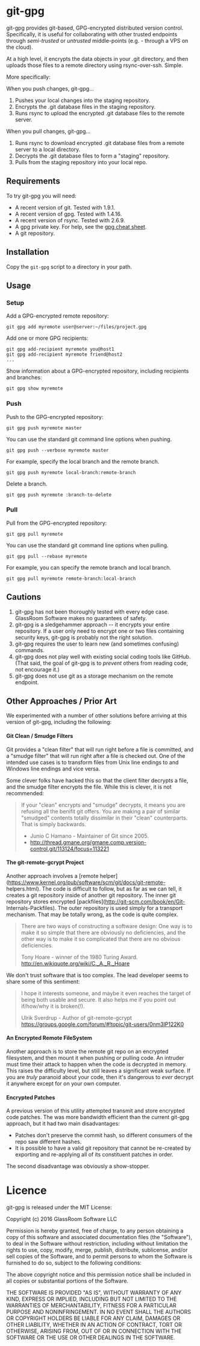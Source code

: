 # git-gpg

git-gpg provides git-based, GPG-encrypted distributed version control. Specifically, it is useful for collaborating with other trusted endpoints through *semi-trusted* or *untrusted* middle-points (e.g. - through a VPS on the cloud).

At a high level, it encrypts the data objects in your .git directory, and then uploads those files to a remote directory using rsync-over-ssh. Simple.

More specifically:

When you push changes, git-gpg...

1. Pushes your local changes into the staging repository.
2. Encrypts the .git database files in the staging repository.
3. Runs rsync to upload the encrypted .git database files to the remote server.

When you pull changes, git-gpg...

1. Runs rsync to download encrypted .git database files from a remote server to a local directory.
2. Decrypts the .git database files to form a "staging" repository.
3. Pulls from the staging repository into your local repo.

## Requirements

To try git-gpg you will need:

+ A recent version of git. Tested with 1.9.1.
+ A recent version of gpg. Tested with 1.4.16.
+ A recent version of rsync. Tested with 2.6.9.
+ A gpg private key. For help, see the [gpg cheat sheet](http://irtfweb.ifa.hawaii.edu/~lockhart/gpg/gpg-cs.html).
+ A git repository.

## Installation

Copy the `git-gpg` script to a directory in your path.

## Usage

### Setup

Add a GPG-encrypted remote repository:

    git gpg add myremote user@server:~/files/project.gpg

Add one or more GPG recipients:

    git gpg add-recipient myremote you@host1
    git gpg add-recipient myremote friend@host2
    ...

Show information about a GPG-encrypted repository, including recipients and branches:

    git gpg show myremote

### Push

Push to the GPG-encrypted repository:

    git gpg push myremote master

You can use the standard git command line options when pushing.

    git gpg push --verbose myremote master

For example, specify the local branch and the remote branch.

    git gpg push myremote local-branch:remote-branch

Delete a branch.

    git gpg push myremote :branch-to-delete

### Pull

Pull from the GPG-encrypted repository:

    git gpg pull myremote

You can use the standard git command line options when pulling.

    git gpg pull --rebase myremote

For example, you can specify the remote branch and local branch.

    git gpg pull myremote remote-branch:local-branch

## Cautions

1. git-gpg has not been thoroughly tested with every edge case. GlassRoom Software makes no guarantees of safety.
2. git-gpg is a sledgehammer approach -- it encrypts your entire repository. If a user only need to encrypt one or two files containing security keys, git-gpg is probably not the right solution.
3. git-gpg requires the user to learn new (and sometimes confusing) commands.
4. git-gpg does not play well with existing social coding tools like GitHub. (That said, the goal of git-gpg is to *prevent* others from reading code, not encourage it.)
5. git-gpg does not use git as a storage mechanism on the remote endpoint.

## Other Approaches / Prior Art

We experimented with a number of other solutions before arriving at this
version of git-gpg, including the following:

#### Git Clean / Smudge Filters

Git provides a "clean filter" that will run right before a file is committed,
and a "smudge filter" that will run right after a file is checked out. One of
the intended use cases is to transform files from Unix line endings to and
Windows line endings and vice versa.

Some clever folks have hacked this so that the client filter decrypts a file,
and the smudge filter encrypts the file. While this is clever, it is not
recommended:

> If your "clean" encrypts and "smudge" decrypts, it means you are refusing
> all the benifit git offers.  You are making a pair of similar "smudged"
> contents totally dissimilar in their "clean" counterparts.  That is simply
> backwards.
>
> - Junio C Hamano - Maintainer of Git since 2005.
> - <http://thread.gmane.org/gmane.comp.version-control.git/113124/focus=113221>

#### The git-remote-gcrypt Project

Another approach involves a [remote
helper](https://www.kernel.org/pub/software/scm/git/docs/git-remote-
helpers.html). The code is difficult to follow, but as far as we can tell, it
creates a git repository inside of another git repository. The inner git
repository stores encrypted [packfiles](http://git-scm.com/book/en/Git-
Internals-Packfiles). The outer repository is used simply for a transport
mechanism. That may be totally wrong, as the code is quite complex.

> There are two ways of constructing a software design: One way is to make it so
> simple that there are obviously no deficiencies, and the other way is to make
> it so complicated that there are no obvious deficiencies.
>
> Tony Hoare - winner of the 1980 Turing Award.
> <http://en.wikiquote.org/wiki/C._A._R._Hoare>

We don't trust software that is too complex. The lead developer seems to share
some of this sentiment:

> I hope it interests someone, and maybe it even reaches the target of
> being both usable and secure. It also helps me if you point out
> if/how/why it is broken(!).
>
> Ulrik Sverdrup - Author of git-remote-gcrypt
> https://groups.google.com/forum/#!topic/git-users/0nm3lP122K0

#### An Encrypted Remote FileSystem

Another approach is to store the remote git repo on an encrypted filesystem,
and then mount it when pushing or pulling code. An intruder must time their
attack to happen when the code is decrypted in memory. This raises the
difficulty level, but still leaves a significant weak surface. If you are
*truly* paranoid about your code, then it's dangerous to *ever* decrypt it
anywhere except for on your own computer.

#### Encrypted Patches

A previous version of this utility attempted transmit and store
encrypted code patches. The was more bandwidth efficient than the
current git-gpg approach, but it had two main disadvantages:

+ Patches don't preserve the commit hash, so different consumers of the repo saw different hashes.
+ It is possible to have a valid git repository that cannot be re-created by exporting and re-applying all of its constituent patches in order.

The second disadvantage was obviously a show-stopper.

# Licence

git-gpg is released under the MIT License:

Copyright (c) 2016 GlassRoom Software LLC

Permission is hereby granted, free of charge, to any person obtaining a copy of this software and associated documentation files (the "Software"), to deal in the Software without restriction, including without limitation the rights to use, copy, modify, merge, publish, distribute, sublicense, and/or sell copies of the Software, and to permit persons to whom the Software is furnished to do so, subject to the following conditions:

The above copyright notice and this permission notice shall be included in all copies or substantial portions of the Software.

THE SOFTWARE IS PROVIDED "AS IS", WITHOUT WARRANTY OF ANY KIND, EXPRESS OR IMPLIED, INCLUDING BUT NOT LIMITED TO THE WARRANTIES OF MERCHANTABILITY, FITNESS FOR A PARTICULAR PURPOSE AND NONINFRINGEMENT. IN NO EVENT SHALL THE AUTHORS OR COPYRIGHT HOLDERS BE LIABLE FOR ANY CLAIM, DAMAGES OR OTHER LIABILITY, WHETHER IN AN ACTION OF CONTRACT, TORT OR OTHERWISE, ARISING FROM, OUT OF OR IN CONNECTION WITH THE SOFTWARE OR THE USE OR OTHER DEALINGS IN THE SOFTWARE.
